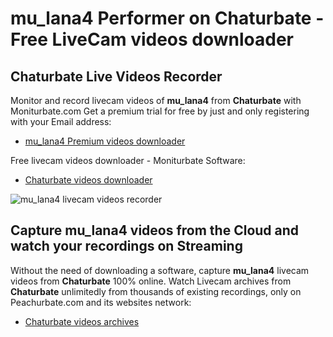 # mu_lana4 Performer on Chaturbate - Free LiveCam videos downloader

## Chaturbate Live Videos Recorder

Monitor and record livecam videos of **mu_lana4** from **Chaturbate** with Moniturbate.com
Get a premium trial for free by just and only registering with your Email address:
* [mu_lana4 Premium videos downloader](https://moniturbate.com/request-demo-licence-key.html)

Free livecam videos downloader - Moniturbate Software:
* [Chaturbate videos downloader](https://moniturbate.com/moniturbate-download-software.html)

![mu_lana4 livecam videos recorder](https://peachurnet.com/templates/moniturbate-software.png)


## Capture mu_lana4 videos from the Cloud and watch your recordings on Streaming

Without the need of downloading a software, capture **mu_lana4** livecam videos from **Chaturbate** 100% online.
Watch Livecam archives from **Chaturbate** unlimitedly from thousands of existing recordings, only on Peachurbate.com and its websites network:
* [Chaturbate videos archives](https://peachurnet.com/)